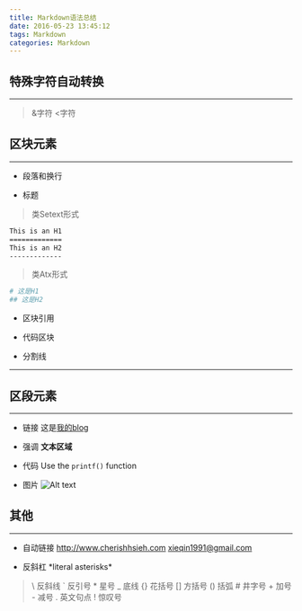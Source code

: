 ```yaml
---
title: Markdown语法总结
date: 2016-05-23 13:45:12
tags: Markdown
categories: Markdown
---
```


## 特殊字符自动转换
------------------------
> &字符
> <字符

## 区块元素
------------------------

- 段落和换行

- 标题

>类Setext形式
``` bash
This is an H1
=============
This is an H2
-------------
```

>类Atx形式
``` bash
# 这是H1
## 这是H2
```
- 区块引用

- 代码区块

- 分割线
-----

## 区段元素
------------------------

- 链接
这是[我的blog](http://www.cherishhsieh.com)

- 强调
**文本区域**

- 代码
Use the `printf()` function

- 图片
![Alt text](https://avatars2.githubusercontent.com/u/6762420?v=3&s=460)

## 其他
------------------------

- 自动链接
<http://www.cherishhsieh.com>
<xieqin1991@gmail.com>

- 反斜杠
\*literal asterisks\*
>\   反斜线
>`   反引号
>\*   星号
>_   底线
>{}  花括号
>[]  方括号
>()  括弧
>\#   井字号
>\+   加号
>\-   减号
>.   英文句点
>!   惊叹号